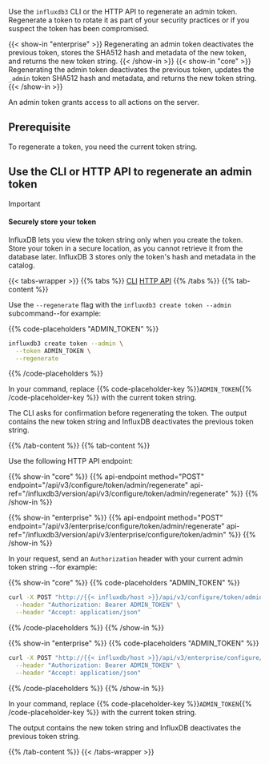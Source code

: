 Use the `influxdb3` CLI or the HTTP API to regenerate an admin token.
Regenerate a token to rotate it as part of your security practices or if you suspect
the token has been compromised.

{{< show-in "enterprise" >}}
Regenerating an admin token deactivates the previous token,
stores the SHA512 hash and metadata of the new token, and returns the new token string.
{{< /show-in >}}
{{< show-in "core" >}}
Regenerating the admin token deactivates the previous token, updates the `_admin` token
SHA512 hash and metadata, and returns the new token string.
{{< /show-in >}}

An admin token grants access to all actions on the server.

## Prerequisite

To regenerate a token, you need the current token string.

## Use the CLI or HTTP API to regenerate an admin token

> [!Important]
> #### Securely store your token
>
> InfluxDB lets you view the token string only when you create the token.
> Store your token in a secure location, as you cannot retrieve it from the database later.
> InfluxDB 3 stores only the token's hash and metadata in the catalog.

{{< tabs-wrapper >}}
{{% tabs %}}
[CLI](#cli-regenerate-admin-token)
[HTTP API](#http-api-regenerate-admin-token)
{{% /tabs %}}
{{% tab-content %}}
<!---------------------------------BEGIN CLI----------------------------------->
Use the `--regenerate` flag with the
`influxdb3 create token --admin` subcommand--for example:

{{% code-placeholders "ADMIN_TOKEN" %}}
```bash
influxdb3 create token --admin \
  --token ADMIN_TOKEN \
  --regenerate
```
{{% /code-placeholders %}}

In your command,
replace {{% code-placeholder-key %}}`ADMIN_TOKEN`{{% /code-placeholder-key %}}
with the current token string.

The CLI asks for confirmation before regenerating the token.
The output contains the new token string and InfluxDB deactivates the previous token string. 
<!----------------------------END CLI------------------------------------------>
{{% /tab-content %}}
{{% tab-content %}}
<!----------------------------BEGIN HTTP API----------------------------------->
Use the following HTTP API endpoint:

{{% show-in "core" %}}
{{% api-endpoint method="POST" endpoint="/api/v3/configure/token/admin/regenerate" api-ref="/influxdb3/version/api/v3/configure/token/admin/regenerate" %}}
{{% /show-in %}}

{{% show-in "enterprise" %}}
{{% api-endpoint method="POST" endpoint="/api/v3/enterprise/configure/token/admin/regenerate" api-ref="/influxdb3/version/api/v3/enterprise/configure/token/admin" %}}
{{% /show-in %}}

In your request, send an `Authorization` header with your current admin token string 
--for example:

{{% show-in "core" %}}
{{% code-placeholders "ADMIN_TOKEN" %}}
```bash
curl -X POST "http://{{< influxdb/host >}}/api/v3/configure/token/admin" \
  --header "Authorization: Bearer ADMIN_TOKEN" \
  --header "Accept: application/json"
```
{{% /code-placeholders %}}
{{% /show-in %}}

{{% show-in "enterprise" %}}
{{% code-placeholders "ADMIN_TOKEN" %}}
```bash
curl -X POST "http://{{< influxdb/host >}}/api/v3/enterprise/configure/token/admin" \
  --header "Authorization: Bearer ADMIN_TOKEN" \
  --header "Accept: application/json"
```
{{% /code-placeholders %}}
{{% /show-in %}}

In your command, replace {{% code-placeholder-key %}}`ADMIN_TOKEN`{{% /code-placeholder-key %}} with the current token string.

The output contains the new token string and InfluxDB deactivates the previous token string. 
<!------------------------END HTTP API ---------------------------------------->
{{% /tab-content %}}
{{< /tabs-wrapper >}}

